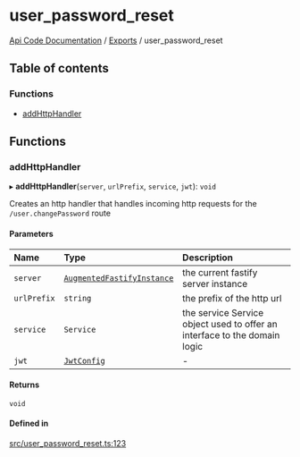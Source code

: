 # user\_password\_reset
 
[Api Code Documentation](../README.md) / [Exports](../modules.md) / user\_password\_reset

## Table of contents

### Functions

- [addHttpHandler](user_password_reset.md#addhttphandler)

## Functions

### addHttpHandler

▸ **addHttpHandler**(`server`, `urlPrefix`, `service`, `jwt`): `void`

Creates an http handler that handles incoming http requests for the `/user.changePassword` route

#### Parameters

| Name | Type | Description |
| :------ | :------ | :------ |
| `server` | [`AugmentedFastifyInstance`](../interfaces/types.AugmentedFastifyInstance.md) | the current fastify server instance |
| `urlPrefix` | `string` | the prefix of the http url |
| `service` | `Service` | the service Service object used to offer an interface to the domain logic |
| `jwt` | [`JwtConfig`](../interfaces/config.JwtConfig.md) | - |

#### Returns

`void`

#### Defined in

[src/user_password_reset.ts:123](https://github.com/openkfw/TruBudget/blob/2e83742/api/src/user_password_reset.ts#L123)
